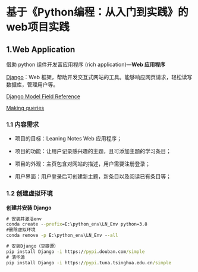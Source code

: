 # 基于《Python编程：从入门到实践》的web项目实践

## 1.Web Application

借助 python 组件开发富应用程序 (rich application)—**Web 应用程序**

[Django](https://www.djangoproject.com/)：Web 框架，帮助开发交互式网站的工具。能够响应网页请求，轻松读写数据库，管理用户等。

[Django Model Field Reference](https://docs.djangoproject.com/en/5.0/ref/models/fields/)

[Making queries](https://docs.djangoproject.com/en/5.0/topics/db/queries/)



### 1.1 内容需求

- 项目的目标：Leaning Notes Web 应用程序；

- 项目的功能：让用户记录感兴趣的主题，且可添加主题的学习条目；
- 项目的外观：主页包含对网站的描述，用户需要注册登录；
- 用户界面：用户登录后可创建新主题，新条目以及阅读已有条目等；



### 1.2 创建虚拟环境

**创建并安装 Django**

```cmd
# 安装并激活env
conda create --prefix=E:\python_env\LN_Env python=3.8
#删除虚拟环境
conda remove -p E:\python_env\LN_Env --all

# 安装Django（豆瓣源）
pip install Django -i https://pypi.douban.com/simple
# 清华源
pip install Django -i https://pypi.tuna.tsinghua.edu.cn/simple
```









